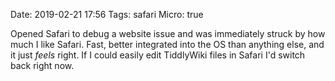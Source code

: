 Date: 2019-02-21 17:56
Tags: safari
Micro: true

Opened Safari to debug a website issue and was immediately struck by how much I like Safari. Fast, better integrated into the OS than anything else, and it just _feels_ right. If I could easily edit TiddlyWiki files in Safari I'd switch back right now.
